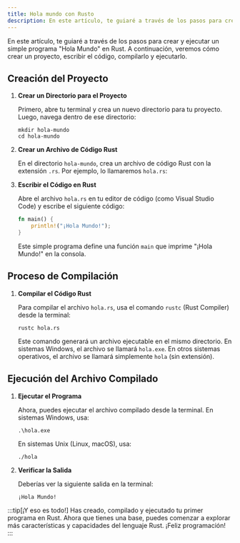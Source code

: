 ```yaml
---
title: Hola mundo con Rusto
description: En este artículo, te guiaré a través de los pasos para crear y ejecutar un simple programa "Hola Mundo" en Rust.
---
```


En este artículo, te guiaré a través de los pasos para crear y ejecutar un simple programa "Hola Mundo" en Rust. A continuación, veremos cómo crear un proyecto, escribir el código, compilarlo y ejecutarlo.

## Creación del Proyecto

1. **Crear un Directorio para el Proyecto**

   Primero, abre tu terminal y crea un nuevo directorio para tu proyecto. Luego, navega dentro de ese directorio:

   ```shell
   mkdir hola-mundo
   cd hola-mundo
   ```

2. **Crear un Archivo de Código Rust**

   En el directorio `hola-mundo`, crea un archivo de código Rust con la extensión `.rs`. Por ejemplo, lo llamaremos `hola.rs`:

3. **Escribir el Código en Rust**

   Abre el archivo `hola.rs` en tu editor de código (como Visual Studio Code) y escribe el siguiente código:

   ```rust title="hola.rs"
   fn main() {
       println!("¡Hola Mundo!");
   }
   ```

   Este simple programa define una función `main` que imprime "¡Hola Mundo!" en la consola.

## Proceso de Compilación

1. **Compilar el Código Rust**

   Para compilar el archivo `hola.rs`, usa el comando `rustc` (Rust Compiler) desde la terminal:

   ```shell
   rustc hola.rs
   ```

   Este comando generará un archivo ejecutable en el mismo directorio. En sistemas Windows, el archivo se llamará `hola.exe`. En otros sistemas operativos, el archivo se llamará simplemente `hola` (sin extensión).

## Ejecución del Archivo Compilado

1. **Ejecutar el Programa**

   Ahora, puedes ejecutar el archivo compilado desde la terminal. En sistemas Windows, usa:

   ```shell
   .\hola.exe
   ```

   En sistemas Unix (Linux, macOS), usa:

   ```shell
   ./hola
   ```

2. **Verificar la Salida**

   Deberías ver la siguiente salida en la terminal:

   ```shell
   ¡Hola Mundo!
   ```

:::tip[¡Y eso es todo!]
Has creado, compilado y ejecutado tu primer programa en Rust. Ahora que tienes una base, puedes comenzar a explorar más características y capacidades del lenguaje Rust. ¡Feliz programación!
:::